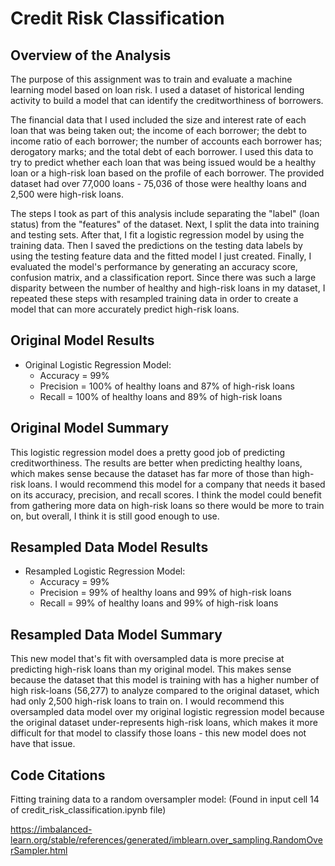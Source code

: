 # Credit Risk Classification

## Overview of the Analysis

The purpose of this assignment was to train and evaluate a machine learning model based on loan risk. I used a dataset of historical lending activity to build a model that can identify the creditworthiness of borrowers. 

The financial data that I used included the size and interest rate of each loan that was being taken out; the income of each borrower; the debt to income ratio of each borrower; the number of accounts each borrower has; derogatory marks; and the total debt of each borrower. I used this data to try to predict whether each loan that was being issued would be a healthy loan or a high-risk loan based on the profile of each borrower. The provided dataset had over 77,000 loans - 75,036 of those were healthy loans and 2,500 were high-risk loans.

The steps I took as part of this analysis include separating the "label" (loan status) from the "features" of the dataset. Next, I split the data into training and testing sets. After that, I fit a logistic regression model by using the training data. Then I saved the predictions on the testing data labels by using the testing feature data and the fitted model I just created. Finally, I evaluated the model's performance by generating an accuracy score, confusion matrix, and a classification report. Since there was such a large disparity between the number of healthy and high-risk loans in my dataset, I repeated these steps with resampled training data in order to create a model that can more accurately predict high-risk loans.

## Original Model Results

* Original Logistic Regression Model:
  * Accuracy = 99%
  * Precision = 100% of healthy loans and 87% of high-risk loans
  * Recall = 100% of healthy loans and 89% of high-risk loans

## Original Model Summary

This logistic regression model does a pretty good job of predicting creditworthiness. The results are better when predicting healthy loans, which makes sense because the dataset has far more of those than high-risk loans. I would recommend this model for a company that needs it based on its accuracy, precision, and recall scores. I think the model could benefit from gathering more data on high-risk loans so there would be more to train on, but overall, I think it is still good enough to use.

## Resampled Data Model Results

* Resampled Logistic Regression Model:
  * Accuracy = 99%
  * Precision = 99% of healthy loans and 99% of high-risk loans
  * Recall = 99% of healthy loans and 99% of high-risk loans

## Resampled Data Model Summary

This new model that's fit with oversampled data is more precise at predicting high-risk loans than my original model. This makes sense because the dataset that this model is training with has a higher number of high risk-loans (56,277) to analyze compared to the original dataset, which had only 2,500 high-risk loans to train on. I would recommend this oversampled data model over my original logistic regression model because the original dataset under-represents high-risk loans, which makes it more difficult for that model to classify those loans - this new model does not have that issue.

## Code Citations

Fitting training data to a random oversampler model:
(Found in input cell 14 of credit_risk_classification.ipynb file)

https://imbalanced-learn.org/stable/references/generated/imblearn.over_sampling.RandomOverSampler.html
